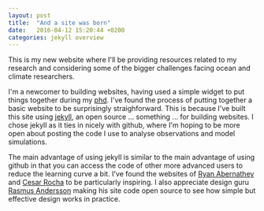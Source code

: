 ```yaml
---
layout: post
title:  "And a site was born"
date:   2016-04-12 15:20:44 +0200
categories: jekyll overview
---
```

This is my new website where I'll be providing resources related to
my research and considering some of the bigger challenges facing ocean and climate researchers.

I'm a newcomer to building websites, having used a simple widget to put things
together during my [phd](https://www2.physics.ox.ac.uk/contacts/people/brannigan).
I've found the process of putting together a basic website to be surprisingly
straighforward.  This is because I've built this site
using [jekyll](https://jekyllrb.com/), an open source ... something ... for
building websites.  I chose jekyll as it ties in nicely with github, where
I'm hoping to be more open about posting the code I use to analyse observations
and model simulations.

The main advantage of using jekyll is similar to the main advantage of using
github in that you can access the code of other more advanced users to reduce
the learning curve a bit.  I've found the websites of [Ryan Abernathey](http://rabernat.github.io/)
and [Cesar Rocha](https://crocha700.github.io/) to be particularly inspiring.
I also appreciate design guru [Rasmus Andersson](https://rsms.me/) making
his site code open source to see how simple but effective design works in
practice.
